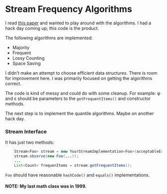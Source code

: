# Stream Frequency Algorithms

I read [this paper](http://www2.research.att.com/~marioh/papers/vldb08-2.pdf‎) and wanted to play around with the 
algorithms.  I had a hack day coming up; this code is the product.

The following algorithms are implemented:
* Majority
* Frequent
* Lossy Counting
* Space Saving

I didn't make an attempt to choose efficient data structures. There is room for improvement here.  I was primarily focused on getting the algorithms correct.

The code is kind of messy and could do with some cleanup.  For example: φ and ε should be parameters to the 
`getFrequentItems()` and constructor methods.

The next step is to implement the quantile algorithms.  Maybe on another hack day.

### Stream Interface

It has just two methods:

```java
    Stream<Foo> stream = new YourStreamImplementation<Foo>(acceptableErrorDouble);
    stream.observe(new Foo(...));
    ...
    List<Count> frequenItems = stream.getFrequentItems();
```

`Foo` should have reasonable `hashCode()` and `equals()` implementations.


#### NOTE: My last math class was in 1999.